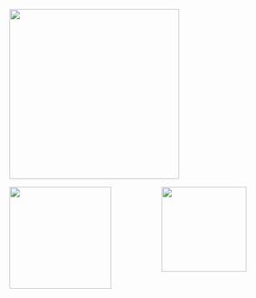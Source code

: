 <img width="300px" src="https://count.getloli.com/get/@FESSXX?theme=gelbooru"></img>
<div align="center">
  <img align="left" height="180px" src="https://github-readme-stats.vercel.app/api?username=FESSXX&include_all_commits=true&count_private-true&custom_title=FESSXX%20GitHub%20Stats&line_height=30&show_icons=true&hide_border=true&bg_color=192133&title_color=efb752&icon_color=efb752&text_color=70bed9" />
  <img height="150px" src="https://github-readme-stats.vercel.app/api/top-langs/?username=FESSXX&layout=compact&langs_count=6&text_color=70bed9&icon_color=fff&title_color=efb752&bg_color=192133&theme=graywhite" />
</div>
